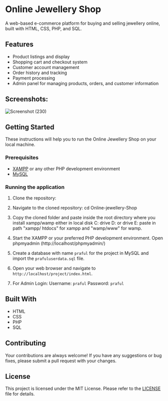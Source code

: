 # Online Jewellery Shop

A web-based e-commerce platform for buying and selling jewellery online, built with HTML, CSS, PHP, and SQL.

## Features
- Product listings and display
- Shopping cart and checkout system
- Customer account management
- Order history and tracking
- Payment processing
- Admin panel for managing products, orders, and customer information

## Screenshots:
![Screenshot (230)](https://user-images.githubusercontent.com/90265701/189528337-73af861f-97fd-4346-92ba-ec6b4cc68a30.png)

## Getting Started

These instructions will help you to run the Online Jewellery Shop on your local machine.

### Prerequisites

- [XAMPP](https://www.apachefriends.org/download.html) or any other PHP development environment
- [MySQL](https://www.mysql.com/downloads/)

### Running the application

1. Clone the repository:
<!-- git clone https://github.com/ashalupreti/Online-jewellery-Shop.git -->

2. Navigate to the cloned repository:
cd Online-jewellery-Shop

3. Copy the cloned folder and paste inside the root directory where you install xampp/wamp either in local disk C: drive D: or drive E: paste in path "xampp/ htdocs" for xampp and "wamp/www" for wamp.

4. Start the XAMPP or your preferred PHP development environment.
Open phpmyadmin (http://localhost/phpmyadmin/)

5. Create a database with name `praful` for the project in MySQL and import the `prafuluserdata.sql` file.

6. Open your web browser and navigate to `http://localhost/project/index.html`.

8.  For Admin Login:
Username: `praful`
Password: `praful`

## Built With

- HTML
- CSS
- PHP
- SQL

## Contributing

Your contributions are always welcome! If you have any suggestions or bug fixes, please submit a pull request with your changes.

## License

This project is licensed under the MIT License. Please refer to the [LICENSE](LICENSE) file for details.
